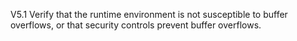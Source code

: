 V5.1 Verify that the runtime environment is not susceptible to buffer overflows, or that security controls prevent buffer overflows.